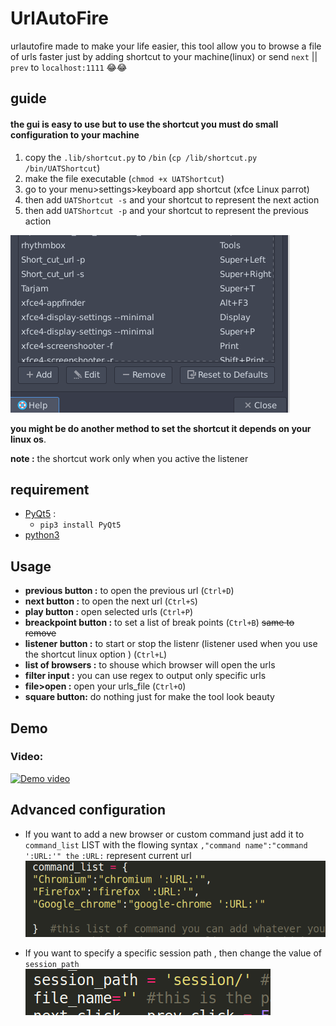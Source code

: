# UrlAutoFire
urlautofire made to make your life easier, this tool allow you to browse a file of urls faster just by adding shortcut to your machine(linux) or send `next` || `prev` to `localhost:1111` 😂😂

## guide 

#### the gui is easy to use but to use the shortcut you must do small configuration to your machine  
1. copy the `.lib/shortcut.py` to `/bin` (`cp /lib/shortcut.py /bin/UATShortcut`)
1. make the file executable (`chmod +x UATShortcut`)
1. go to your menu>settings>keyboard app shortcut (xfce Linux parrot)
1. then add `UATShortcut -s` and your shortcut to represent the next action
1. then add `UATShortcut -p` and your shortcut to represent the previous action


![keyboardshortcut](./imgt/shortcut.png)

**you might be do another method to set the shortcut it depends on your linux os**.

**note :** the shortcut work only when you active the listener
## requirement 

* [PyQt5](https://pypi.org/project/PyQt5/) : 
   * `pip3 install PyQt5`
* [python3](https://www.python.org/downloads/) 
## Usage 
* **previous button :** to open the previous url (`Ctrl+D`)
* **next button :** to open the next url (`Ctrl+S`)
* **play button :** open selected urls (`Ctrl+P`)  
* **breackpoint button :** to set a list of break points (`Ctrl+B`) ~~same to remove~~
* **listener button :** to start or stop the listenr (listener used when you use the shortcut linux option ) (`Ctrl+L`)
* **list of browsers  :** to shouse which browser will open the urls 
* **filter input :** you can use regex to output only specific urls 
* **file>open :** open your urls_file (`Ctrl+O`)
* **square button:** do nothing just for make the tool look beauty


## Demo 

### Video:

[![Demo video](https://img.youtube.com/vi/ph1abRpTFoY/0.jpg)](https://www.youtube.com/watch?v=ph1abRpTFoY)

## Advanced configuration

* If you want to add a new browser or custom command just add it to `command_list` LIST with the flowing syntax `,"command name":"command ':URL:'" the` `:URL:` represent current url 
![commandlist](./imgt/commandlist.png)

* If you want to specify a specific session path , then change the value of `session_path` 
![sessionpath](./imgt/session.png)
